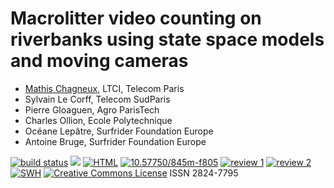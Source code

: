 # Macrolitter video counting on riverbanks using state space models and moving cameras


- [Mathis Chagneux](mathis.chagneux@telecom-paris.fr ), LTCI, Telecom Paris
- Sylvain Le Corff, Telecom SudParis
- Pierre Gloaguen, Agro ParisTech
- Charles Ollion, Ecole Polytechnique
- Océane Lepâtre, Surfrider Foundation Europe
- Antoine Bruge, Surfrider Foundation Europe



[![build status](https://github.com/computorg/published-202301-chagneux-macrolitter/workflows/build/badge.svg)](https://github.com/computorg/published-202301-chagneux-macrolitter/)
[![](https://img.shields.io/github/last-commit/computorg/published-202301-chagneux-macrolitter.svg)](https://github.com/computorg/published-202301-chagneux-macrolitter/commits/main)
[![HTML](https://img.shields.io/badge/article-HTML-034E79)](https://computorg.github.io/published-202301-chagneux-macrolitter/)
[![10.57750/845m-f805](https://img.shields.io/badge/DOI-10.57750%2F845m--f805-034E79.svg)](https://doi.org/10.57750/845m-f805)
[![review 1](https://img.shields.io/badge/review-report%201-blue)](https://github.com/computorg/published-202301-chagneux-macrolitter/issues/1)
[![review 2](https://img.shields.io/badge/review-report%202-blue)](https://github.com/computorg/published-202301-chagneux-macrolitter/issues/2)
[![SWH](https://archive.softwareheritage.org/badge/origin/https://github.com/computorg/published-202301-chagneux-macrolitter/)](https://archive.softwareheritage.org/browse/origin/?origin_url=https://github.com/computorg/published-202301-chagneux-macrolitter)
[![Creative Commons License](https://i.creativecommons.org/l/by/4.0/80x15.png)](http://creativecommons.org/licenses/by/4.0/)
ISSN 2824-7795
